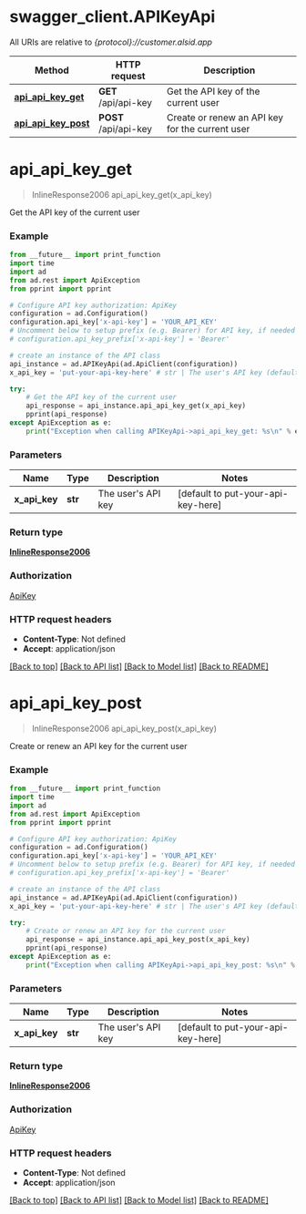 # swagger_client.APIKeyApi

All URIs are relative to *{protocol}://customer.alsid.app*

Method | HTTP request | Description
------------- | ------------- | -------------
[**api_api_key_get**](APIKeyApi.md#api_api_key_get) | **GET** /api/api-key | Get the API key of the current user
[**api_api_key_post**](APIKeyApi.md#api_api_key_post) | **POST** /api/api-key | Create or renew an API key for the current user

# **api_api_key_get**
> InlineResponse2006 api_api_key_get(x_api_key)

Get the API key of the current user

### Example

```python
from __future__ import print_function
import time
import ad
from ad.rest import ApiException
from pprint import pprint

# Configure API key authorization: ApiKey
configuration = ad.Configuration()
configuration.api_key['x-api-key'] = 'YOUR_API_KEY'
# Uncomment below to setup prefix (e.g. Bearer) for API key, if needed
# configuration.api_key_prefix['x-api-key'] = 'Bearer'

# create an instance of the API class
api_instance = ad.APIKeyApi(ad.ApiClient(configuration))
x_api_key = 'put-your-api-key-here' # str | The user's API key (default to put-your-api-key-here)

try:
    # Get the API key of the current user
    api_response = api_instance.api_api_key_get(x_api_key)
    pprint(api_response)
except ApiException as e:
    print("Exception when calling APIKeyApi->api_api_key_get: %s\n" % e)
```

### Parameters

Name | Type | Description  | Notes
------------- | ------------- | ------------- | -------------
 **x_api_key** | **str**| The user&#x27;s API key | [default to put-your-api-key-here]

### Return type

[**InlineResponse2006**](InlineResponse2006.md)

### Authorization

[ApiKey](../README.md#ApiKey)

### HTTP request headers

 - **Content-Type**: Not defined
 - **Accept**: application/json

[[Back to top]](#) [[Back to API list]](../README.md#documentation-for-api-endpoints) [[Back to Model list]](../README.md#documentation-for-models) [[Back to README]](../README.md)

# **api_api_key_post**
> InlineResponse2006 api_api_key_post(x_api_key)

Create or renew an API key for the current user

### Example

```python
from __future__ import print_function
import time
import ad
from ad.rest import ApiException
from pprint import pprint

# Configure API key authorization: ApiKey
configuration = ad.Configuration()
configuration.api_key['x-api-key'] = 'YOUR_API_KEY'
# Uncomment below to setup prefix (e.g. Bearer) for API key, if needed
# configuration.api_key_prefix['x-api-key'] = 'Bearer'

# create an instance of the API class
api_instance = ad.APIKeyApi(ad.ApiClient(configuration))
x_api_key = 'put-your-api-key-here' # str | The user's API key (default to put-your-api-key-here)

try:
    # Create or renew an API key for the current user
    api_response = api_instance.api_api_key_post(x_api_key)
    pprint(api_response)
except ApiException as e:
    print("Exception when calling APIKeyApi->api_api_key_post: %s\n" % e)
```

### Parameters

Name | Type | Description  | Notes
------------- | ------------- | ------------- | -------------
 **x_api_key** | **str**| The user&#x27;s API key | [default to put-your-api-key-here]

### Return type

[**InlineResponse2006**](InlineResponse2006.md)

### Authorization

[ApiKey](../README.md#ApiKey)

### HTTP request headers

 - **Content-Type**: Not defined
 - **Accept**: application/json

[[Back to top]](#) [[Back to API list]](../README.md#documentation-for-api-endpoints) [[Back to Model list]](../README.md#documentation-for-models) [[Back to README]](../README.md)


